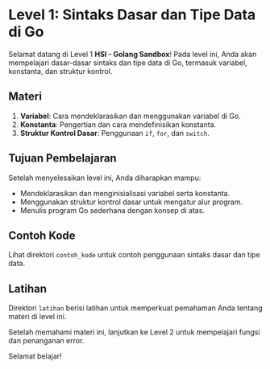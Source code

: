 # Level 1: Sintaks Dasar dan Tipe Data di Go

Selamat datang di Level 1 **HSI - Golang Sandbox**! Pada level ini, Anda akan mempelajari dasar-dasar sintaks dan tipe data di Go, termasuk variabel, konstanta, dan struktur kontrol.

## Materi

1. **Variabel**: Cara mendeklarasikan dan menggunakan variabel di Go.
2. **Konstanta**: Pengertian dan cara mendefinisikan konstanta.
3. **Struktur Kontrol Dasar**: Penggunaan `if`, `for`, dan `switch`.

## Tujuan Pembelajaran

Setelah menyelesaikan level ini, Anda diharapkan mampu:
- Mendeklarasikan dan menginisialisasi variabel serta konstanta.
- Menggunakan struktur kontrol dasar untuk mengatur alur program.
- Menulis program Go sederhana dengan konsep di atas.

## Contoh Kode

Lihat direktori `contoh_kode` untuk contoh penggunaan sintaks dasar dan tipe data.

## Latihan

Direktori `latihan` berisi latihan untuk memperkuat pemahaman Anda tentang materi di level ini.

Setelah memahami materi ini, lanjutkan ke Level 2 untuk mempelajari fungsi dan penanganan error.

Selamat belajar!